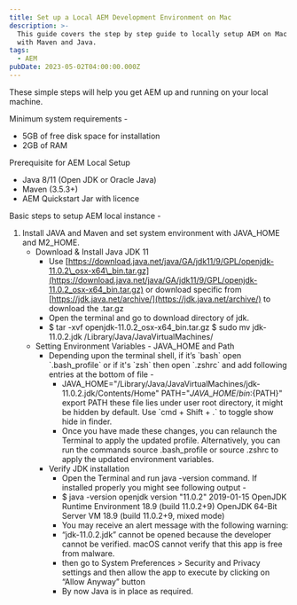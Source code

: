 ```yaml
---
title: Set up a Local AEM Development Environment on Mac
description: >-
  This guide covers the step by step guide to locally setup AEM on Mac along
  with Maven and Java.
tags:
  - AEM
pubDate: 2023-05-02T04:00:00.000Z
---
```


These simple steps will help you get AEM up and running on your local machine.

Minimum system requirements -

* 5GB of free disk space for installation
* 2GB of RAM

Prerequisite for AEM Local Setup

* Java 8/11 (Open JDK or Oracle Java)
* Maven (3.5.3+)
* AEM Quickstart Jar with licence

Basic steps to setup AEM local instance -

1. Install JAVA and Maven and set system environment with JAVA\_HOME and M2\_HOME.
   * Download & Install Java JDK 11
     * Use [https://download.java.net/java/GA/jdk11/9/GPL/openjdk-11.0.2\_osx-x64\_bin.tar.gz](https://download.java.net/java/GA/jdk11/9/GPL/openjdk-11.0.2_osx-x64_bin.tar.gz)  or download specific from [https://jdk.java.net/archive/](https://jdk.java.net/archive/) to download the .tar.gz
     * Open the terminal and go to download directory of jdk.
     * $ tar -xvf openjdk-11.0.2\_osx-x64\_bin.tar.gz
       $ sudo mv jdk-11.0.2.jdk /Library/Java/JavaVirtualMachines/
   * Setting Environment Variables - JAVA\_HOME and Path
     * Depending upon the terminal shell, if it’s \`bash\` open  \`.bash\_profile\` or if it's \`zsh\` then open \`.zshrc\` and add following entries at the bottom of file - 
       * JAVA\_HOME="/Library/Java/JavaVirtualMachines/jdk-11.0.2.jdk/Contents/Home"
         PATH="${JAVA\_HOME}/bin:${PATH}"
         export PATH
         these file lies under user root directory, it might be hidden by default. Use \`cmd + Shift + .\` to toggle show hide in finder.
       * Once you have made these changes, you can relaunch the Terminal to apply the updated profile. Alternatively, you can run the commands source .bash\_profile or  source .zshrc  to apply the updated environment variables.
     * Verify JDK installation
       * Open the Terminal and run java -version command. If installed properly you might see following output - 
       * $ java -version
         openjdk version "11.0.2" 2019-01-15
         OpenJDK Runtime Environment 18.9 (build 11.0.2+9)
         OpenJDK 64-Bit Server VM 18.9 (build 11.0.2+9, mixed mode)
       * You may receive an alert message with the following warning:
       * “jdk-11.0.2.jdk” cannot be opened because the developer cannot be verified.
         macOS cannot verify that this app is free from malware.
       * then go to System Preferences > Security and Privacy settings and then allow the app to execute by clicking on “Allow Anyway” button
       * By now Java is in place as required.
